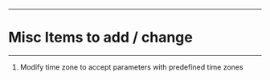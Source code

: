 
_______________
# Misc Items to add / change
_______________

1. Modify time zone to accept parameters with predefined time zones
